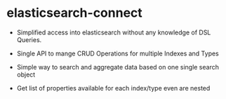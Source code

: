 # elasticsearch-connect

- Simplified access into elasticsearch without any knowledge of DSL Queries.

- Single API to mange CRUD Operations for multiple Indexes and Types

- Simple way to search and aggregate data based on one single search object

- Get list of properties available for each index/type even are nested
